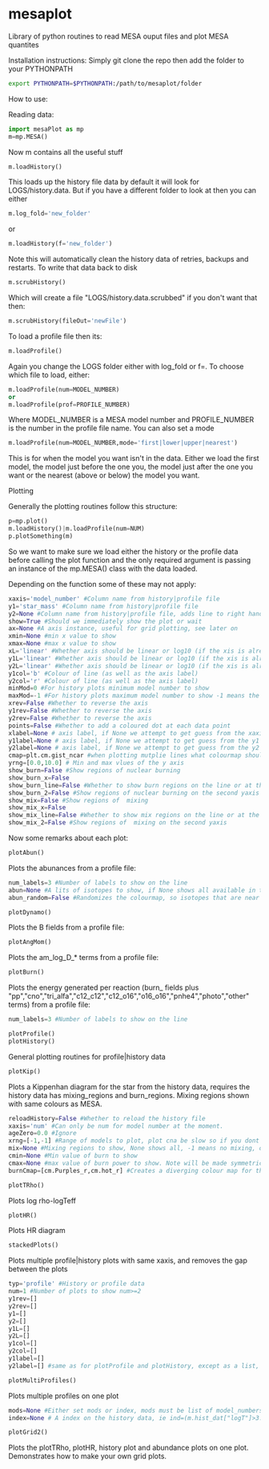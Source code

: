 ﻿# mesaplot
Library of python routines to read MESA ouput files and plot MESA quantites

Installation instructions:
Simply git clone the repo then add the folder to your PYTHONPATH
````bash
export PYTHONPATH=$PYTHONPATH:/path/to/mesaplot/folder
````

How to use:

Reading data:

````python
import mesaPlot as mp
m=mp.MESA()
````

Now m contains all the useful stuff

````python
m.loadHistory()
````
This loads up the history file data by default it will look for LOGS/history.data.
But if you have a different folder to look at then you can either

````python
m.log_fold='new_folder'
````
or
````python
m.loadHistory(f='new_folder')
````
Note this will automatically clean the history data of retries, backups and restarts. To write that data back to disk 
````python
m.scrubHistory()
````
Which will create a file "LOGS/history.data.scrubbed" if you don't want that then:
````python
m.scrubHistory(fileOut='newFile')
````

To load a profile file then its:
````python
m.loadProfile()
````
Again you change the LOGS folder either with log_fold or f=.
To choose which file to load, either:
````python
m.loadProfile(num=MODEL_NUMBER)
or
m.loadProfile(prof=PROFILE_NUMBER)
````
Where MODEL_NUMBER is a MESA model number and PROFILE_NUMBER is the number in the profile file name.
You can also set a mode
````python
m.loadProfile(num=MODEL_NUMBER,mode='first|lower|upper|nearest')
````
This is for when the model you want isn't in the data. Either we load the first model, the model just before the one you, the model just after the one you want or the nearest (above or below) the model you want.

Plotting

Generally the plotting routines follow this structure:
````python
p=mp.plot()
m.loadHistory()|m.loadProfile(num=NUM)
p.plotSomething(m)
````
So we want to make sure we load either the history or the profile data before calling the plot function and the only required argument
is passing an instance of the mp.MESA() class with the data loaded.

Depending on the function some of these may not apply:
````python
xaxis='model_number' #Column name from history|profile file
y1='star_mass' #Column name from history|profile file
y2=None #Column name from history|profile file, adds line to right hand axis
show=True #Should we immediately show the plot or wait
ax=None #A axis instance, useful for grid plotting, see later on
xmin=None #min x value to show
xmax=None #max x value to show
xL='linear' #Whether axis should be linear or log10 (if the xis is already a log quantity then leave as linear)
y1L='linear' #Whether axis should be linear or log10 (if the xis is already a log quantity then leave as linear)
y2L='linear' #Whether axis should be linear or log10 (if the xis is already a log quantity then leave as linear)
y1col='b' #Colour of line (as well as the axis label)
y2col='r' #Colour of line (as well as the axis label)
minMod=0 #For history plots minimum model number to show
maxMod=-1 #For history plots maximum model number to show -1 means the last element in the dataset
xrev=False #Whether to reverse the axis
y1rev=False #Whether to reverse the axis
y2rev=False #Whether to reverse the axis
points=False #Whether to add a coloured dot at each data point
xlabel=None # axis label, if None we attempt to get guess from the xaxis (see the labels function) other wsie we show the name of xaxis
y1label=None # axis label, if None we attempt to get guess from the y1 (see the labels function) other wsie we show the name of y1
y2label=None # axis label, if None we attempt to get guess from the y2 (see the labels function) other wsie we show the name of y2
cmap=plt.cm.gist_ncar #when plotting mutplie lines what colourmap should we cycle through
yrng=[0.0,10.0] # Min and max vlues of the y axis
show_burn=False #Show regions of nuclear burning
show_burn_x=False
show_burn_line=False #Whether to show burn regions on the line or at the bottom aslong the xaxis
show_burn_2=False #Show regions of nuclear burning on the second yaxis
show_mix=False #Show regions of  mixing
show_mix_x=False
show_mix_line=False #Whether to show mix regions on the line or at the bottom aslong the xaxis
show_mix_2=False #Show regions of  mixing on the second yaxis
````

Now some remarks about each plot:
````python
plotAbun()
````
Plots the abunances from a profile file:
````python
num_labels=3 #Number of labels to show on the line
abun=None #A lits of isotopes to show, if None shows all available in the profile file
abun_random=False #Randomizes the colourmap, so isotopes that are near each other in the profile file, dont end up with similar colours
````

````python
plotDynamo()
````
Plots the B fields from a profile file:

````python
plotAngMom()
````
Plots the am_log_D_* terms from a profile file:

````python
plotBurn()
````
Plots the energy generated per reaction (burn_ fields plus "pp","cno","tri_alfa","c12_c12","c12_o16","o16_o16","pnhe4","photo","other" terms) from a profile file:
````python
num_labels=3 #Number of labels to show on the line
````

````python
plotProfile()
plotHistory()
````
General plotting routines for profile|history data

````python
plotKip()
````
Plots a Kippenhan diagram for the star from the history data, requires the history data has mixing_regions and burn_regions. Mixing regions shown with
same colours as MESA.
````python
reloadHistory=False #Whether to reload the history file
xaxis='num' #Can only be num for model number at the moment.
ageZero=0.0 #Ignore
xrng=[-1,-1] #Range of models to plot, plot cna be slow so if you dont need them dont plot them
mix=None #Mixing regions to show, None shows all, -1 means no mixing, otherwise a list of the integers (see MESA) of the mixing types ot show
cmin=None #Min value of burn to show
cmax=None #max value of burn power to show. Note will be made symmetric with max(abs(cmin),abs(cmax))
burnCmap=[cm.Purples_r,cm.hot_r] #Creates a diverging colour map for the burn data, with the first cmap used for <0 and second for >0
````

````python
plotTRho()
````
Plots log rho-logTeff

````python
plotHR()
````
Plots HR diagram

````python
stackedPlots()
````
Plots multiple profile|history plots with same xaxis, and removes the gap between the plots
````python
typ='profile' #History or profile data
num=1 #Number of plots to show num>=2
y1rev=[]
y2rev=[]
y1=[]
y2=[]
y1L=[]
y2L=[]
y1col=[]
y2col=[]
y1label=[]
y2label=[] #same as for plotProfile and plotHistory, except as a list, starting from the top plot downwards. If not left empty, must specify for ech plot (even if you just insert a None)
````

````python
plotMultiProfiles() 
````
Plots multiple profiles on one plot

````python
mods=None #Either set mods or index, mods must be list of model_numbers
index=None # A index on the history data, ie ind=(m.hist_dat["logT"]>3.5)&(m.hist_dat["logT"]>4.0)
````

````python
plotGrid2()
````
Plots the plotTRho, plotHR, history plot and abundance plots on one plot. Demonstrates how to make  your own grid plots.


	
	



